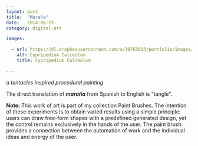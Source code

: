 ```yaml
---
layout: post
title:  "Maraña"
date:   2014-08-23
category: digital-art

images:

  - url: https://dl.dropboxusercontent.com/u/30763013/portfolio/images/digital%20art/marana/screenshot-1.png
    alt: Cypripedium Calceolum
    title: Cypripedium Calceolum

---
```

_a tentacles inspired procedural painting_

The direct translation of __*maraña*__ from Spanish to English is "tangle".

__Note:__ This work of art is part of my collection Paint Brushes. The intention of these experiments is to obtain varied results using a simple principle: users can draw free-form shapes with a predefined generated design, yet the control remains exclusively in the hands of the user. The paint brush provides a connection between the automation of work and the individual ideas and energy of the user.

